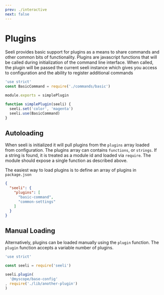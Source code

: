 ```yaml
---
prev: ./interactive
next: false
---
```

# Plugins

Seeli provides basic support for plugins as a means to share commands
and other common bits of functionality. Plugins are javascript functions
that will be called during initialization of the command line interface.
When called, the plugin will be passed the current seeli instance which gives you access to configuration and the ability to register additional commands

```javascript
'use strict'
const BasicCommand = require('./commands/basic')

module.exports = simplePlugin

function simplePlugin(seeli) {
  seeli.set('color', 'magenta')
  seeli.use(BasicCommand)
}
```

## Autoloading

When seeli is initialized it will pull plugins from the `plugins` array loaded
from configuration. The plugins array can contains `functions`, or `strings`.
If a string is found, it is treated as a module id and loaded via `require`. The
module should expose a single function as described above.

The easiest way to load plugins is to define an array of plugins in `package.json`

```json
{
  "seeli": {
    "plugins": [
      "basic-command",
      "common-settings"
    ]
  }
}
```

## Manual Loading

Alternatively, plugins can be loaded manually using the `plugin` function.
The `plugin` function accepts a variable number of plugins.

```javascript
'use strict'

const seeli = require('seeli')

seeli.plugin(
  '@myscope/base-config'
, require('./lib/another-plugin')
)
```
